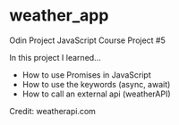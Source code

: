 # weather_app
Odin Project JavaScript Course Project #5

In this project I learned...
- How to use Promises in JavaScript
- How to use the keywords (async, await)
- How to call an external api (weatherAPI)


Credit:
weatherapi.com
